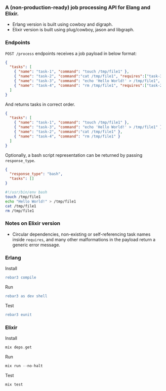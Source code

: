 ### A (non-production-ready) job processing API for Elang and Elixir.
- Erlang version is built using cowboy and digraph.
- Elixir version is built using plug/cowboy, jason and libgraph.


### Endpoints
`POST /process` endpoints receives a job payload in below format:
```json
{
  "tasks": [
    { "name": "task-1", "command": "touch /tmp/file1" },
    { "name": "task-2", "command":"cat /tmp/file1", "requires":["task-3"]}, 
    { "name": "task-3", "command": "echo 'Hello World!' > /tmp/file1", "requires":["task-1"] },
    { "name": "task-4", "command": "rm /tmp/file1", "requires":["task-2","task-3"]}
  ]
}
```
And returns tasks in correct order.
```json
{
  "tasks": [
    { "name": "task-1", "command": "touch /tmp/file1" },
    { "name": "task-3", "command": "echo 'Hello World!' > /tmp/file1" },
    { "name": "task-2", "command":"cat /tmp/file1" }, 
    { "name": "task-4", "command": "rm /tmp/file1" }
  ]
}
```
Optionally, a bash script representation can be returned by passing `response_type`.
```json
{
  "response_type": "bash",
  "tasks": []
}
```
```bash
#!/usr/bin/env bash
touch /tmp/file1
echo "Hello World!" > /tmp/file1
cat /tmp/file1
rm /tmp/file1
```

### Notes on Elixir version
- Circular dependencies, non-existing or self-referencing task names inside `requires`, and many other malformations in the payload return a generic error message.


### Erlang
Install
```erl
rebar3 compile
```
Run
```erl
rebar3 as dev shell
```
Test
```erl
rebar3 eunit

```


### Elixir
Install
```elixir
mix deps.get
```
Run
```elixir
mix run --no-halt
```
Test
```elixir
mix test
```
